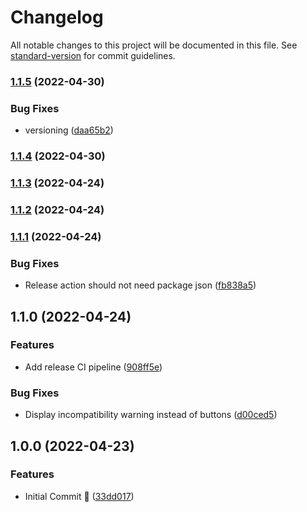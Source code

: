 # Changelog

All notable changes to this project will be documented in this file. See [standard-version](https://github.com/conventional-changelog/standard-version) for commit guidelines.

### [1.1.5](https://github.com/aMediocreDad/fvtt-cms/compare/v1.1.4...v1.1.5) (2022-04-30)


### Bug Fixes

* versioning ([daa65b2](https://github.com/aMediocreDad/fvtt-cms/commit/daa65b27a142c9d1bc1e3acd1e94c6b09134f6d5))

### [1.1.4](https://github.com/aMediocreDad/fvtt-cms/compare/v1.1.3...v1.1.4) (2022-04-30)

### [1.1.3](https://github.com/aMediocreDad/fvtt-cms/compare/v1.1.2...v1.1.3) (2022-04-24)

### [1.1.2](https://github.com/aMediocreDad/fvtt-cms/compare/v1.1.1...v1.1.2) (2022-04-24)

### [1.1.1](https://github.com/aMediocreDad/fvtt-cms/compare/v1.1.0...v1.1.1) (2022-04-24)


### Bug Fixes

* Release action should not need package json ([fb838a5](https://github.com/aMediocreDad/fvtt-cms/commit/fb838a5fd06e048956c254784e9582fb6df40315))

## 1.1.0 (2022-04-24)

### Features

* Add release CI pipeline ([908ff5e](https://github.com/aMediocreDad/fvtt-cms/commit/908ff5e7bb8b13cbc46c10b9d0c73520130fc052))

### Bug Fixes

* Display incompatibility warning instead of buttons ([d00ced5](https://github.com/aMediocreDad/fvtt-cms/commit/d00ced5a972033840d66ad192e8ef6d5f03c7df8))

## 1.0.0 (2022-04-23)

### Features

* Initial Commit :rocket: ([33dd017](https://github.com/aMediocreDad/fvtt-cms/commit/33dd0172a6d8107af9702fbe0b7a058374eae71e))

